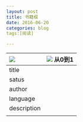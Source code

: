 ```yaml
---
layout: post
title: 书籍框
date: 2016-06-20
categories: blog
tags:[阅读]

---
```


| ![](https://images-cn.ssl-images-amazon.com/images/I/419MxjW5kCL._AA160_.jpg) | ![](https://images-cn.ssl-images-amazon.com/images/I/419MxjW5kCL._AA160_.jpg) 从0到1 |
| :--------------------------------------- | :--------------------------------------- |
| title                                    |                                          |
| satus                                    |                                          |
| author                                   |                                          |
| language                                 |                                          |
| description                              |                                          |
|                                          |                                          |

